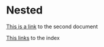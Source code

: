 # Nested

[This is a link](second.html) to the second document

[This links](index.html) to the index
